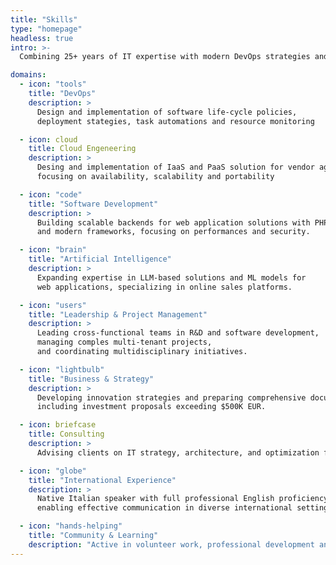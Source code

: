 ```yaml
---
title: "Skills"
type: "homepage"
headless: true
intro: >-
  Combining 25+ years of IT expertise with modern DevOps strategies and expanding into Cyber Security.

domains:
  - icon: "tools"
    title: "DevOps"
    description: >
      Design and implementation of software life-cycle policies, 
      deployment stategies, task automations and resource monitoring

  - icon: cloud
    title: Cloud Engeneering
    description: >
      Desing and implementation of IaaS and PaaS solution for vendor agnostic application and IoT devices control
      focusing on availability, scalability and portability

  - icon: "code"
    title: "Software Development"
    description: >
      Building scalable backends for web application solutions with PHP or Node 
      and modern frameworks, focusing on performances and security.

  - icon: "brain"
    title: "Artificial Intelligence"
    description: >
      Expanding expertise in LLM-based solutions and ML models for 
      web applications, specializing in online sales platforms.

  - icon: "users"
    title: "Leadership & Project Management"
    description: >
      Leading cross-functional teams in R&D and software development, 
      managing comples multi-tenant projects, 
      and coordinating multidisciplinary initiatives.

  - icon: "lightbulb"
    title: "Business & Strategy"
    description: >
      Developing innovation strategies and preparing comprehensive documentation for tech-driven solutions, 
      including investment proposals exceeding $500K EUR.

  - icon: briefcase
    title: Consulting
    description: >
      Advising clients on IT strategy, architecture, and optimization for scalable e-commerce solutions.

  - icon: "globe"
    title: "International Experience"
    description: >
      Native Italian speaker with full professional English proficiency, 
      enabling effective communication in diverse international settings.

  - icon: "hands-helping"
    title: "Community & Learning"
    description: "Active in volunteer work, professional development and consultant."
---
```

